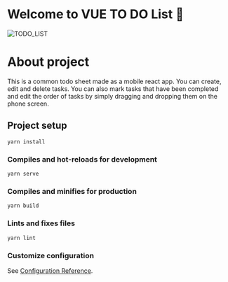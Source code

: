 # Welcome to VUE TO DO List 👋
![TODO_LIST](https://github.com/user-attachments/assets/ee29de24-cc56-4cc2-944c-ed9732f26c18)

# About project

This is a common todo sheet made as a mobile react app.
You can create, edit and delete tasks.
You can also mark tasks that have been completed and edit the order of tasks by simply dragging and dropping them on the phone screen.

## Project setup
```
yarn install
```

### Compiles and hot-reloads for development
```
yarn serve
```

### Compiles and minifies for production
```
yarn build
```

### Lints and fixes files
```
yarn lint
```

### Customize configuration
See [Configuration Reference](https://cli.vuejs.org/config/).
